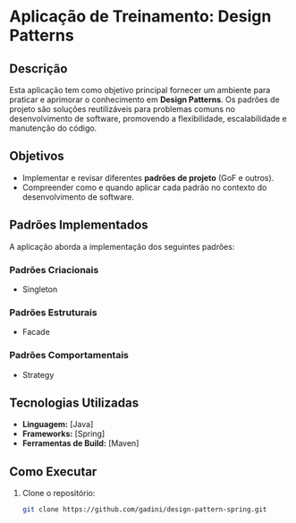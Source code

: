 # Aplicação de Treinamento: Design Patterns

## Descrição
Esta aplicação tem como objetivo principal fornecer um ambiente para praticar e aprimorar o conhecimento em **Design Patterns**. Os padrões de projeto são soluções reutilizáveis para problemas comuns no desenvolvimento de software, promovendo a flexibilidade, escalabilidade e manutenção do código.

## Objetivos
- Implementar e revisar diferentes **padrões de projeto** (GoF e outros).
- Compreender como e quando aplicar cada padrão no contexto do desenvolvimento de software.

## Padrões Implementados
A aplicação aborda a implementação dos seguintes padrões:

### Padrões Criacionais
- Singleton

### Padrões Estruturais
- Facade

### Padrões Comportamentais
- Strategy

## Tecnologias Utilizadas
- **Linguagem:** [Java]
- **Frameworks:** [Spring]
- **Ferramentas de Build:** [Maven]

## Como Executar
1. Clone o repositório:
   ```bash
   git clone https://github.com/gadini/design-pattern-spring.git
